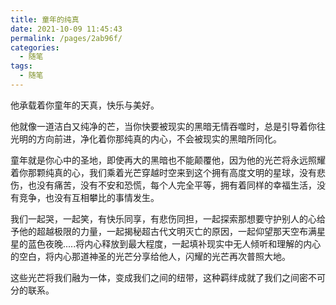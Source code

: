 ```yaml
---
title: 童年的纯真
date: 2021-10-09 11:45:43
permalink: /pages/2ab96f/
categories:
  - 随笔
tags:
  - 随笔
---
```

他承载着你童年的天真，快乐与美好。

他就像一道洁白又纯净的芒，当你快要被现实的黑暗无情吞噬时，总是引导着你往光明的方向前进，净化着你那纯真的内心，不会被现实的黑暗所同化。

 童年就是你心中的圣地，即使再大的黑暗也不能颠覆他，因为他的光芒将永远照耀着你那颗纯真的心，我们乘着光芒穿越时空来到这个拥有高度文明的星球，没有悲伤，也没有痛苦，没有不安和恐慌，每个人完全平等，拥有着同样的幸福生活，没有竞争，也没有互相攀比的事情发生。

我们一起哭，一起笑，有快乐同享，有悲伤同担，一起探索那想要守护别人的心给予他的超越极限的力量，一起揭秘超古代文明灭亡的原因，一起仰望那天空布满星星的蓝色夜晚.....将内心释放到最大程度，一起填补现实中无人倾听和理解的内心的空白，将内心那道神圣的光芒分享给他人，闪耀的光芒再次普照大地。

这些光芒将我们融为一体，变成我们之间的纽带，这种羁绊成就了我们之间密不可分的联系。 

